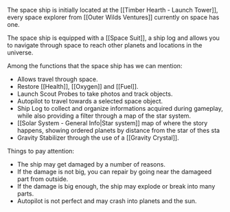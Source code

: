 The space ship is initially located at the [[Timber Hearth - Launch Tower]], every space explorer from [[Outer Wilds Ventures]] currently on space has one.

The space ship is equipped with a [[Space Suit]], a ship log and allows you to navigate through space to reach other planets and locations in the universe.

Among the functions that the space ship has we can mention:
- Allows travel through space.
- Restore [[Health]], [[Oxygen]] and [[Fuel]].
- Launch Scout Probes to take photos and track objects.
- Autopilot to travel towards a selected space object.
- Ship Log to collect and organize informations acquired during gameplay, while also providing a filter through a map of the star system.
- [[Solar System - General Info|Star system]] map of where the story happens, showing ordered planets by distance from the star of thes sta
- Gravity Stabilizer through the use of a [[Gravity Crystal]].

Things to pay attention:
- The ship may get damaged by a number of reasons.
- If the damage is not big, you can repair by going near the damageed part from outside.
- If the damage is big enough, the ship may explode or break into many parts.
- Autopilot is not perfect and may crash into planets and the sun.